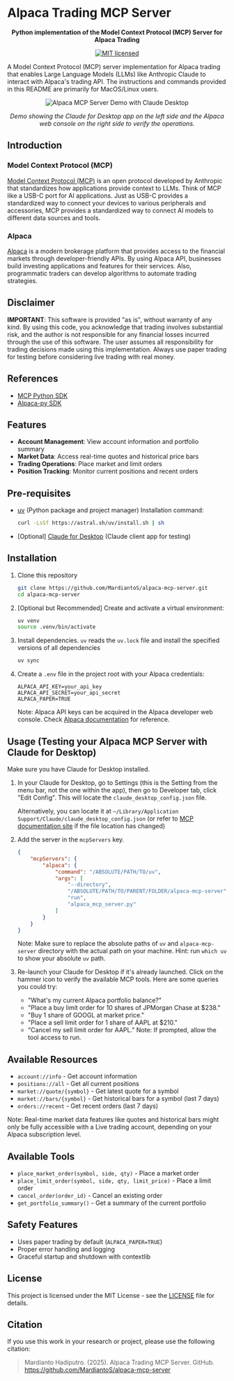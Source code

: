 # Alpaca Trading MCP Server

<div align="center">

<strong>Python implementation of the Model Context Protocol (MCP) Server for Alpaca Trading</strong>

[![MIT licensed][mit-badge]][mit-url]

</div>

[mit-badge]: https://img.shields.io/pypi/l/mcp.svg
[mit-url]: https://github.com/MardiantoS/alpaca-mcp-server/blob/main/LICENSE

A Model Context Protocol (MCP) server implementation for Alpaca trading that enables Large Language Models (LLMs) like Anthropic Claude to interact with Alpaca's trading API.
The instructions and commands provided in this README are primarily for MacOS/Linux users.

<p align="center">
  <img src="images/alpaca-mcp-server-demo.gif" alt="Alpaca MCP Server Demo with Claude Desktop">
  <figcaption align="center"><em>Demo showing the Claude for Desktop app on the left side and the Alpaca web console on the right side to verify the operations.</em></figcaption>
</p>

## Introduction

### Model Context Protocol (MCP)
[Model Context Protocol (MCP)](https://modelcontextprotocol.io/) is an open protocol developed by Anthropic that standardizes how applications provide context to LLMs. Think of MCP like a USB-C port for AI applications. Just as USB-C provides a standardized way to connect your devices to various peripherals and accessories, MCP provides a standardized way to connect AI models to different data sources and tools.

### Alpaca
[Alpaca](https://alpaca.markets/) is a modern brokerage platform that provides access to the financial markets through developer-friendly APIs. By using Alpaca API, businesses build investing applications and features for their services. Also, programmatic traders can develop algorithms to automate trading strategies.

## Disclaimer

**IMPORTANT**: This software is provided "as is", without warranty of any kind. By using this code, you acknowledge that trading involves substantial risk, and the author is not responsible for any financial losses incurred through the use of this software. The user assumes all responsibility for trading decisions made using this implementation. Always use paper trading for testing before considering live trading with real money.

## References
- [MCP Python SDK](https://github.com/modelcontextprotocol/python-sdk)
- [Alpaca-py SDK](https://alpaca.markets/sdks/python/)

## Features

- **Account Management**: View account information and portfolio summary
- **Market Data**: Access real-time quotes and historical price bars
- **Trading Operations**: Place market and limit orders
- **Position Tracking**: Monitor current positions and recent orders

## Pre-requisites
- [uv](https://docs.astral.sh/uv/) (Python package and project manager)
    Installation command:
    ```bash
    curl -LsSf https://astral.sh/uv/install.sh | sh
    ```
- [Optional] [Claude for Desktop](https://claude.ai/download) (Claude client app for testing)

## Installation

1. Clone this repository
    ```bash
    git clone https://github.com/MardiantoS/alpaca-mcp-server.git
    cd alpaca-mcp-server
    ```
2. [Optional but Recommended] Create and activate a virtual environment:
   ```bash
   uv venv
   source .venv/bin/activate
   ```

3. Install dependencies. `uv` reads the `uv.lock` file and install the specified versions of all dependencies
    ```bash
    uv sync
    ```

4. Create a `.env` file in the project root with your Alpaca credentials:
   ```
   ALPACA_API_KEY=your_api_key
   ALPACA_API_SECRET=your_api_secret
   ALPACA_PAPER=TRUE
   ```
   Note: Alpaca API keys can be acquired in the Alpaca developer web console. Check [Alpaca documentation](https://docs.alpaca.markets/docs/getting-started) for reference.

## Usage (Testing your Alpaca MCP Server with Claude for Desktop)

Make sure you have Claude for Desktop installed.

1. In your Claude for Desktop, go to Settings (this is the Setting from the menu bar, not the one within the app), then go to Developer tab, click "Edit Config". This will locate the `claude_desktop_config.json` file.

    Alternatively, you can locate it at `~/Library/Application Support/Claude/claude_desktop_config.json` (or refer to [MCP documentation site](https://modelcontextprotocol.io/) if the file location has changed)

2. Add the server in the `mcpServers` key.

    ```json
    {
        "mcpServers": {
            "alpaca": {
                "command": "/ABSOLUTE/PATH/TO/uv",
                "args": [
                    "--directory",
                    "/ABSOLUTE/PATH/TO/PARENT/FOLDER/alpaca-mcp-server",
                    "run",
                    "alpaca_mcp_server.py"
                ]
            }
        }
    }
    ```
    Note: Make sure to replace the absolute paths of `uv` and `alpaca-mcp-server` directory with the actual path on your machine. Hint: run `which uv` to show your absolute `uv` path.

3. Re-launch your Claude for Desktop if it's already launched. Click on the hammer icon to verify the available MCP tools. Here are some queries you could try:
    - "What's my current Alpaca portfolio balance?"
    - "Place a buy limit order for 10 shares of JPMorgan Chase at $238."
    - "Buy 1 share of GOOGL at market price."
    - "Place a sell limit order for 1 share of AAPL at $210."
    - "Cancel my sell limit order for AAPL."
    Note: If prompted, allow the tool access to run.

## Available Resources

- `account://info` - Get account information
- `positions://all` - Get all current positions
- `market://quote/{symbol}` - Get latest quote for a symbol
- `market://bars/{symbol}` - Get historical bars for a symbol (last 7 days)
- `orders://recent` - Get recent orders (last 7 days)

Note: Real-time market data features like quotes and historical bars might only be fully accessible with a Live trading account, depending on your Alpaca subscription level.

## Available Tools

- `place_market_order(symbol, side, qty)` - Place a market order
- `place_limit_order(symbol, side, qty, limit_price)` - Place a limit order
- `cancel_order(order_id)` - Cancel an existing order
- `get_portfolio_summary()` - Get a summary of the current portfolio

## Safety Features

- Uses paper trading by default (`ALPACA_PAPER=TRUE`)
- Proper error handling and logging
- Graceful startup and shutdown with contextlib

## License

This project is licensed under the MIT License - see the [LICENSE](LICENSE) file for details.

## Citation

If you use this work in your research or project, please use the following citation:
> Mardianto Hadiputro. (2025). Alpaca Trading MCP Server. GitHub. https://github.com/MardiantoS/alpaca-mcp-server